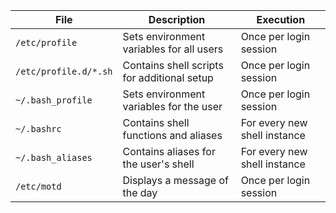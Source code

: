 

| File | Description | Execution |
|---|---|---|
| `/etc/profile` | Sets environment variables for all users | Once per login session |
| `/etc/profile.d/*.sh` | Contains shell scripts for additional setup | Once per login session |
| `~/.bash_profile` | Sets environment variables for the user | Once per login session |
| `~/.bashrc` | Contains shell functions and aliases | For every new shell instance |
| `~/.bash_aliases` | Contains aliases for the user's shell | For every new shell instance |
| `/etc/motd` | Displays a message of the day | Once per login session |

